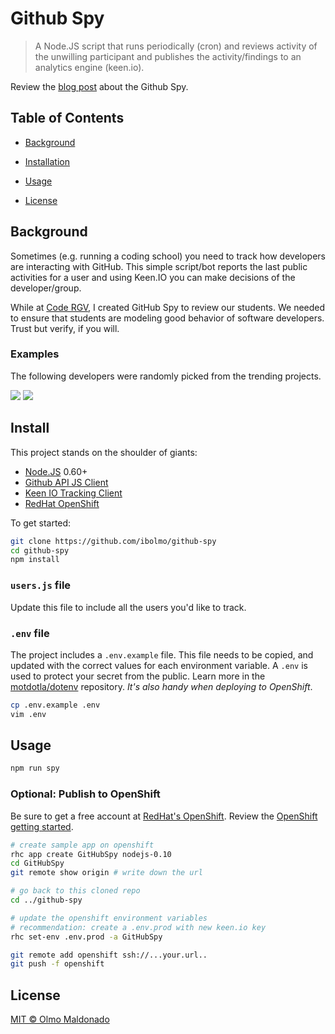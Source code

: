 # Github Spy

> A Node.JS script that runs periodically (cron) and reviews activity of the unwilling participant and publishes the activity/findings to an analytics engine (keen.io).

Review the [blog post](https://medium.com/p/10931799b7f0) about the Github Spy.

## Table of Contents

- [Background](#background)
- [Installation](#installation)
- [Usage](#usage)

- [License](#license)

## Background
Sometimes (e.g. running a coding school) you need to track how developers are interacting with GitHub. This simple script/bot reports the last public activities for a user and using Keen.IO you can make decisions of the developer/group.

While at [Code RGV](http://codergv.org), I created GitHub Spy to review our students. We needed to ensure that students are modeling good behavior of software developers. Trust but verify, if you will.

### Examples
The following developers were randomly picked from the trending projects.

![](http://new.tinygrab.com/5f83f344cea04a0080e2b053fe85439d2df16dbaaf.png)
![](http://new.tinygrab.com/5f83f344ceb8de6e223baf73d2d021bc06ccfc4f82.png)

## Install

This project stands on the shoulder of giants:

 * [Node.JS](https://nodejs.org/en/) 0.60+
 * [Github API JS Client](https://www.npmjs.com/package/github)
 * [Keen IO Tracking Client](https://www.npmjs.com/package/keen-tracking)
 * [RedHat OpenShift](https://openshift.redhat.com)

To get started:

```sh
git clone https://github.com/ibolmo/github-spy
cd github-spy
npm install
```

### `users.js` file
Update this file to include all the users you'd like to track.

### `.env` file
The project includes a `.env.example` file. This file needs to be copied, and updated with the correct values for each environment variable. A `.env` is used to protect your secret from the public. Learn more in the [motdotla/dotenv](https://github.com/motdotla/dotenv) repository. _It's also handy when deploying to OpenShift_.

```sh
cp .env.example .env
vim .env
```

## Usage

```sh
npm run spy
```

### Optional: Publish to OpenShift
Be sure to get a free account at [RedHat's OpenShift](https://openshift.redhat.com). Review the [OpenShift getting started](https://developers.openshift.com/getting-started/).

```sh
# create sample app on openshift
rhc app create GitHubSpy nodejs-0.10
cd GitHubSpy
git remote show origin # write down the url

# go back to this cloned repo
cd ../github-spy

# update the openshift environment variables
# recommendation: create a .env.prod with new keen.io key
rhc set-env .env.prod -a GitHubSpy

git remote add openshift ssh://...your.url..
git push -f openshift
```

## License

[MIT © Olmo Maldonado](../LICENSE)
